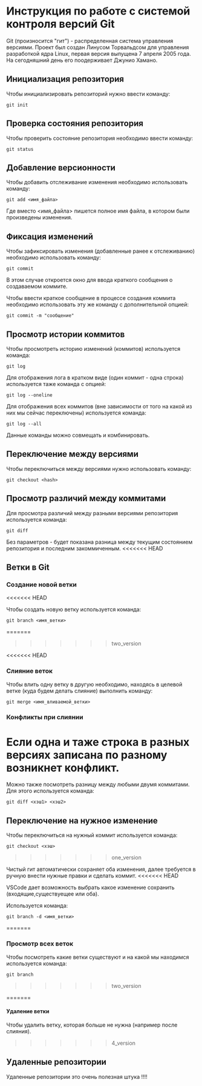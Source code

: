 # **Инструкция по работе с системой контроля версий Git**

Git (произносится "гит") - распределенная система управления версиями. Проект был создан Линусом Торвальдсом для управления разработкой ядра Linux, первая версия выпущена 7 апреля 2005 года. На сегодняшний день его поодерживает Джунио Хамано.

## Инициализация репозитория 

Чтобы инициализировать репозиторий нужно ввести команду:

    git init 

## Проверка состояния репозитория 

Чтобы проверить состояние репозитория необходимо ввести команду:

    git status

## Добавление версионности

Чтобы добавить отслеживание изменения необходимо использовать команду:

    git add <имя_файла>

Где вместо <имя_файла> пишется полное имя файла, в котором были произведены изменения.

## Фиксация изменений 

Чтобы зафиксировать изменения (добавленные ранее к отслеживанию) необходимо использовать команду: 

    git commit

В этом случае откроется окно для ввода краткого сообщения о создаваемом коммите.

Чтобы ввести краткое сообщение в процессе создания коммита необходимо использовать эту же команду с дополнительной опцией:

    git commit -m "сообщение"

## Просмотр истории коммитов 

Чтобы просмотреть историю изменений (коммитов) используется команда:

    git log

Для отображения лога в кратком виде (один коммит - одна строка) используется таже команда с опцией:

    git log --oneline

Для отображения всех коммитов (вне зависимости от того на какой из них мы сейчас переключены) используется команда:

    git log --all

Данные команды можно совмещать и комбинировать. 

## Переключение между версиями

Чтобы переключиться между версиями нужно использовать команду:

    git checkout <hash>

## Просмотр различий между коммитами 

Для просмотра различий между разными версиями репозитория используется команда:

    git diff

Без параметров - будет показана разница между текущим состоянием репозитория и последним закоммиченным.
<<<<<<< HEAD
 
 
 
 
 
 
 
 
 
 
 
 
 
 
 ## Ветки в Git

 ### Создание новой ветки
<<<<<<< HEAD

 Чтобы создать новую ветку используется команда:

    git branch <имя_ветки>
=======
 
>>>>>>> two_version




<<<<<<< HEAD


### Слияние веток 

 Чтобы влить одну ветку в другую необходимо, находясь в целевой ветке (куда будем делать слияние) выполнить команду:

    git merge <имя_вливаемой_ветки>

 ### Конфликты при слиянии

Если одна и таже строка в разных версиях записана по разному возникнет конфликт.
=======

Можно также посмотреть разницу между любыми двумя коммитами. Для этого используется команда:

    git diff <хэш1> <хэш2>

## Переключение на нужное изменение 

 Чтобы переключиться на нужный коммит используется команда:

    git checkout <хэш>
>>>>>>> one_version

Чистый гит автоматически сохраняет оба изменения, далее требуется в ручную внести нужные правки и сделать коммит.
<<<<<<< HEAD

VSCode дает возможность выбрать какое изменение сохранить (входящие,существуещее или оба). 

Используется команда:

    git branch -d <имя_ветки>
=======
  ### Просмотр всех веток 

  Чтобы посмотреть какие ветки существуют и на какой мы находимся используется команда:

    git branch

>>>>>>> two_version
    
=======
 #### Удаление ветки

 Чтобы удалить ветку, которая больше не нужна (например после слияния).
>>>>>>> 4_version

## Удаленные репозитории

 Удаленные репозитории это очень полезная штука !!!!
 
